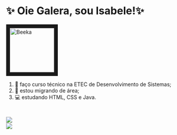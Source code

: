 # ✨ Oie Galera, sou Isabele!✨
<div style="display: inline_block">
<img align="rigth"  border-width="5" src="https://i.picasion.com/pic92/1eeac98cef18c37ac7003c509690bd4b.gif" width="120" height="120" border="10" alt="Beeka" /> 
 </div> 
<div style="display: inline_block ">

<ol align="left">
<li>📒 faço curso técnico na ETEC de Desenvolvimento de Sistemas;</li>  
<li> 🌟 estou migrando de área;</li> 
<li>💻 estudando HTML, CSS e Java.</li> 
</ol>

  </div> 

#
  <div style="display: inline_block">
   <a herf= "https://github.com/belefernandes" > 
     <img align="left" heigth="120cm" src="https://github-readme-stats.vercel.app/api?username=belefernandes&show_icons=true&bg_color=45,FFFF00,FFA500&title_color=000000&text_color=363636&icon_color=363636&border_color=1C1C1C&border_radius=10&locale=pt-br"/><br>
   <img align="rigth" heigth="180cm" src="https://github-readme-stats.vercel.app/api/top-langs/?username=belefernandes&layout=compact&bg_color=45,FFA500,FFFF00&title_color=000000&text_color=363636&icon_color=363636&border_color=1C1C1C&border_radius=10&locale=pt-br"/></a>
  </div>


